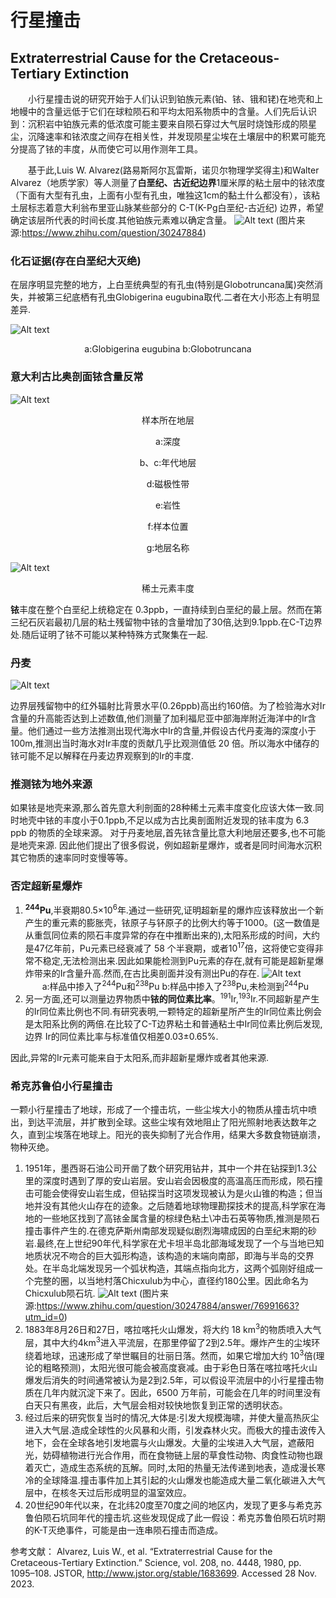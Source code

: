 # 行星撞击

## Extraterrestrial Cause for the Cretaceous-Tertiary Extinction

&emsp;&emsp;小行星撞击说的研究开始于人们认识到铂族元素(铂、铱、锇和铑)在地壳和上地幔中的含量远低于它们在球粒陨石和平均太阳系物质中的含量。人们先后认识到：沉积岩中铂族元素的低浓度可能主要来自陨石穿过大气层时烧蚀形成的陨星尘，沉降速率和铱浓度之间存在相关性，并发现陨星尘埃在土壤层中的积累可能充分提高了铱的丰度，从而使它可以用作测年工具。

&emsp;&emsp;基于此,Luis W. Alvarez(路易斯阿尔瓦雷斯，诺贝尔物理学奖得主)和Walter Alvarez（地质学家）等人测量了**白垩纪、古近纪边界**1厘米厚的粘土层中的铱浓度（下面有大型有孔虫，上面有小型有孔虫，唯独这1cm的黏土什么都没有），该粘土层标志着意大利翁布里亚山脉某些部分的 C-T(K-Pg白垩纪-古近纪) 边界，希望确定该层所代表的时间长度.其他铂族元素难以确定含量。
![Alt text](image-6.png)
(图片来源:<https://www.zhihu.com/question/30247884>)

### 化石证据(存在白垩纪大灭绝)

在层序明显完整的地方，上白垩统典型的有孔虫(特别是Globotruncana属)突然消失，并被第三纪底栖有孔虫Globigerina eugubina取代.二者在大小形态上有明显差异.

![Alt text](image.png)
<center>a:Globigerina eugubina  
b:Globotruncana</center>

### 意大利古比奥剖面铱含量反常

![Alt text](image-2.png)
<center>样本所在地层  

a:深度

b、c:年代地层  

d:磁极性带  

e:岩性  

f:样本位置  

g:地层名称</center>

![Alt text](image-1.png)
<center>稀土元素丰度</center>

**铱**丰度在整个白垩纪上统稳定在 0.3ppb，一直持续到白垩纪的最上层。然而在第三纪石灰岩最初几层的粘土残留物中铱的含量增加了30倍,达到9.1ppb.在C-T边界处.随后证明了铱不可能以某种特殊方式聚集在一起.

### 丹麦

![Alt text](image-3.png)

边界层残留物中的红外辐射比背景水平(0.26ppb)高出约160倍。为了检验海水对Ir含量的升高能否达到上述数值,他们测量了加利福尼亚中部海岸附近海洋中的Ir含量。他们通过一些方法推测出现代海水中Ir的含量,并假设古代丹麦海的深度小于100m,推测出当时海水对Ir丰度的贡献几乎比观测值低 20 倍。所以海水中储存的铱可能不足以解释在丹麦边界观察到的Ir的丰度.

### 推测铱为地外来源

如果铱是地壳来源,那么首先意大利剖面的28种稀土元素丰度变化应该大体一致.同时地壳中铱的丰度小于0.1ppb,不足以成为古比奥剖面附近发现的铱丰度为 6.3 ppb 的物质的全球来源。
对于丹麦地层,首先铱含量比意大利地层还要多,也不可能是地壳来源.
因此他们提出了很多假说，例如超新星爆炸，或者是同时间海水沉积其它物质的速率同时变慢等等。

### 否定超新星爆炸

1. **<sup>244</sup>Pu**,半衰期80.5×10<sup>6</sup>年.通过一些研究,证明超新星的爆炸应该释放出一个新产生的重元素的膨胀壳，铱原子与钚原子的比例大约等于1000。(这一数值是从重氙同位素的陨石丰度异常的存在中推断出来的),太阳系形成的时间，大约是47亿年前，Pu元素已经衰减了 58 个半衰期，或者10<sup>17</sup>倍，这将使它变得非常不稳定,无法检测出来.因此如果能检测到Pu元素的存在,就有可能是超新星爆炸带来的Ir含量升高.然而,在古比奥剖面并没有测出Pu的存在.
   ![Alt text](image-4.png)
   <center>a:样品中掺入了<sup>244</sup>Pu和<sup>238</sup>Pu  
   b:样品中掺入了<sup>238</sup>Pu,未检测到<sup>244</sup>Pu</center>
2. 另一方面,还可以测量边界物质中**铱的同位素比率**。<sup>191</sup>Ir,<sup>193</sup>Ir.不同超新星产生的Ir同位素比例也不同.有研究表明,一颗特定的超新星所产生的Ir同位素比例会是太阳系比例的两倍.在比较了C-T边界粘土和普通粘土中Ir同位素比例后发现,边界 Ir的同位素比率与标准值仅相差0.03±0.65%.

因此,异常的Ir元素可能来自于太阳系,而非超新星爆炸或者其他来源.

### 希克苏鲁伯小行星撞击

一颗小行星撞击了地球，形成了一个撞击坑，一些尘埃大小的物质从撞击坑中喷出，到达平流层，并扩散到全球。这些尘埃有效地阻止了阳光照射地表达数年之久，直到尘埃落在地球上。阳光的丧失抑制了光合作用，结果大多数食物链崩溃，物种灭绝。

1. 1951年，墨西哥石油公司开凿了数个研究用钻井，其中一个井在钻探到1.3公里的深度时遇到了厚的安山岩层。安山岩会因极度的高温高压而形成，陨石撞击可能会使得安山岩生成，但钻探当时这项发现被认为是火山锥的构造；但当地并没有其他火山存在的迹象。之后随着地球物理勘探技术的提高,科学家在海地的一些地区找到了高铱金属含量的棕绿色粘土\冲击石英等物质,推测是陨石撞击事件产生的.在德克萨斯州南部发现疑似剧烈海啸成因的白垩纪末期的砂岩.最终,在上世纪90年代,科学家在尤卡坦半岛北部海域发现了一个与当地已知地质状况不吻合的巨大弧形构造，该构造的末端向南部，即海与半岛的交界处。在半岛北端发现另一个弧状构造，其端点指向北方，这两个弧刚好组成一个完整的圈，以当地村落Chicxulub为中心，直径约180公里。因此命名为Chicxulub陨石坑.
   ![Alt text](image-5.png)
   (图片来源:<https://www.zhihu.com/question/30247884/answer/76991663?utm_id=0>)
2. 1883年8月26日和27日，喀拉喀托火山爆发，将大约 18 km<sup>3</sup>的物质喷入大气层，其中大约4km<sup>3</sup>进入平流层，在那里停留了2到2.5年。爆炸产生的尘埃环绕着地球，迅速形成了举世瞩目的壮丽日落。然而，如果它增加大约 10<sup>3</sup>倍(理论的粗略预测)，太阳光很可能会被高度衰减。由于彩色日落在喀拉喀托火山爆发后消失的时间通常被认为是2到2.5年，可以假设平流层中的小行星撞击物质在几年内就沉淀下来了。因此，6500 万年前，可能会在几年的时间里没有白天只有黑夜，此后，大气层会相对较快地恢复到正常的透明状态。
3. 经过后来的研究恢复当时的情况,大体是:引发大规模海啸，并使大量高热灰尘进入大气层.造成全球性的火风暴和火雨，引发森林火灾。而极大的撞击波传入地下，会在全球各地引发地震与火山爆发。大量的尘埃进入大气层，遮蔽阳光，妨碍植物进行光合作用，而在食物链上层的草食性动物、肉食性动物也跟着灭亡，造成生态系统的瓦解。同时,太阳的热量无法传递到地表，造成漫长寒冷的全球降温.撞击事件加上其引起的火山爆发也能造成大量二氧化碳进入大气层中，在核冬天过后形成明显的温室效应。
4. 20世纪90年代以来，在北纬20度至70度之间的地区内，发现了更多与希克苏鲁伯陨石坑同年代的撞击坑.这些发现促成了此一假设：希克苏鲁伯陨石坑时期的K-T灭绝事件，可能是由一连串陨石撞击而造成。

参考文献：
Alvarez, Luis W., et al. “Extraterrestrial Cause for the Cretaceous-Tertiary Extinction.” Science, vol. 208, no. 4448, 1980, pp. 1095–108. JSTOR, <http://www.jstor.org/stable/1683699>. Accessed 28 Nov. 2023.
